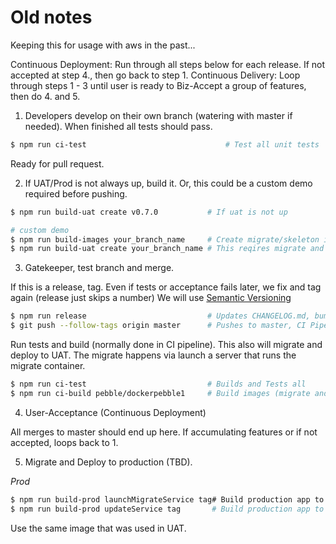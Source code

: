 # Old notes

Keeping this for usage with aws in the past...



Continuous Deployment:  Run through all steps below for each release.  If not accepted at step 4., then go back to step 1.
Continuous Delivery:  Loop through steps 1 - 3 until user is ready to Biz-Accept a group of features, then do 4. and 5.

1. Developers develop on their own branch (watering with master if needed).  When finished all tests should pass.
```sh
$ npm run ci-test                               # Test all unit tests
```

Ready for pull request.

2. If UAT/Prod is not always up, build it.  Or, this could be a custom demo required before pushing.
```sh
$ npm run build-uat create v0.7.0           # If uat is not up 

# custom demo 
$ npm run build-images your_branch_name     # Create migrate/skeleton images
$ npm run build-uat create your_branch_name # This reqires migrate and skeleton images of your branch
```

3. Gatekeeper, test branch and merge. 

If this is a release, tag.  Even if tests or acceptance fails later, we fix and tag again (release just skips a number)
We will use [Semantic Versioning](http://semver.org)

```sh 
$ npm run release                           # Updates CHANGELOG.md, bumps version, and commits tags based on commit history.  https://www.npmjs.com/package/standard-version 
$ git push --follow-tags origin master      # Pushes to master, CI Pipeline will kick in again, acting on the tagged build
```

Run tests and build (normally done in CI pipeline).  This also will migrate and deploy to UAT.  The migrate happens via launch a server that runs the migrate container.

```sh
$ npm run ci-test                           # Builds and Tests all 
$ npm run ci-build pebble/dockerpebble1     # Build images (migrate and skeleton), push to docker repo, migrates and deploys to uat
```

4. User-Acceptance (Continuous Deployment)

All merges to master should end up here.  If accumulating features or if not accepted, loops back to 1.

5. Migrate and Deploy to production (TBD).

*Prod*

```sh
$ npm run build-prod launchMigrateService tag# Build production app to build/ directory
$ npm run build-prod updateService tag       # Build production app to build/ directory
```

Use the same image that was used in UAT.



